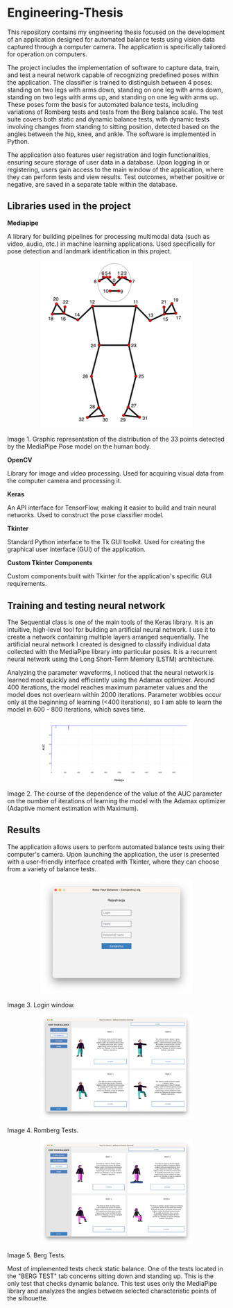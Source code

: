# Engineering-Thesis
This repository contains my engineering thesis focused on the development of an application designed for automated balance tests using vision data captured through a computer camera. The application is specifically tailored for operation on computers.

The project includes the implementation of software to capture data, train, and test a neural network capable of recognizing predefined poses within the application. The classifier is trained to distinguish between 4 poses: standing on two legs with arms down, standing on one leg with arms down, standing on two legs with arms up, and standing on one leg with arms up. These poses form the basis for automated balance tests, including variations of Romberg tests and tests from the Berg balance scale. The test suite covers both static and dynamic balance tests, with dynamic tests involving changes from standing to sitting position, detected based on the angles between the hip, knee, and ankle. The software is implemented in Python.

The application also features user registration and login functionalities, ensuring secure storage of user data in a database. Upon logging in or registering, users gain access to the main window of the application, where they can perform tests and view results. Test outcomes, whether positive or negative, are saved in a separate table within the database.

## Libraries used in the project

**Mediapipe** 

A library for building pipelines for processing multimodal data (such as video, audio, etc.) in machine learning applications. Used specifically for pose detection and landmark identification in this project.


<p align="center">
    <img src="doc/landmarks_holistic_mp.png" width="350" title="Open window image">
</p>

Image 1. Graphic representation of the distribution of the 33 points detected by the MediaPipe Pose model on the human body.

**OpenCV**

Library for image and video processing. Used for acquiring visual data from the computer camera and processing it.

**Keras**

An API interface for TensorFlow, making it easier to build and train neural networks. Used to construct the pose classifier model.


**Tkinter**

Standard Python interface to the Tk GUI toolkit. Used for creating the graphical user interface (GUI) of the application.

**Custom Tkinter Components**

Custom components built with Tkinter for the application's specific GUI requirements.

## Training and testing neural network
The Sequential class is one of the main tools of the Keras library. It is an intuitive, high-level tool for building an artificial neural network. I use it to create a network containing multiple layers arranged sequentially. The artificial neural network I created is designed to classify individual data collected with the MediaPipe library into particular poses. It is a recurrent neural network using the Long Short-Term Memory (LSTM) architecture.

Analyzing the parameter waveforms, I noticed that the neural network is learned most quickly and efficiently using the Adamax optimizer. Around 400 iterations, the model reaches maximum parameter values and the model does not overlearn within 2000 iterations. Parameter wobbles occur only at the beginning of learning (<400 iterations), so I am able to learn the model in 600 - 800 iterations, which saves time.

<p align="center">
    <img src="doc/plot_AUC_iterations.png" width="350" title="Open window image">
</p>
Image 2. The course of the dependence of the value of the AUC parameter on the number of iterations of learning the model with the Adamax optimizer (Adaptive moment estimation with Maximum).

## Results
The application allows users to perform automated balance tests using their computer's camera. Upon launching the application, the user is presented with a user-friendly interface created with Tkinter, where they can choose from a variety of balance tests.

<p align="center">
    <img src="doc/login.png" width="350" title="Open window image">
</p>
Image 3. Login window.

<p align="center">
    <img src="doc/romberg_tab.png" width="350" title="Open window image">
</p>
Image 4. Romberg Tests.

<p align="center">
    <img src="doc/berg_tab.png" width="350" title="Open window image">
</p>
Image 5. Berg Tests.

Most of implemented tests check static balance.
One of the tests located in the "BERG TEST" tab concerns sitting down and standing up. This is the only test that checks dynamic balance. This test uses only the MediaPipe library and analyzes the angles between selected characteristic points of the silhouette.